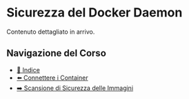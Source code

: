 # Sicurezza del Docker Daemon

Contenuto dettagliato in arrivo.

## Navigazione del Corso
- [📑 Indice](../../README.md)
- [⬅️ Connettere i Container](./Connecting-Containers.md)
- [➡️ Scansione di Sicurezza delle Immagini](./Image-Security-Scanning.md)
